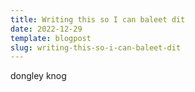 ```yaml
---
title: Writing this so I can baleet dit
date: 2022-12-29
template: blogpost
slug: writing-this-so-i-can-baleet-dit
---
```

dongley knog